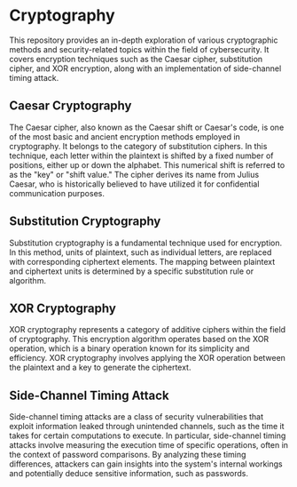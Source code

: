 # Cryptography
This repository provides an in-depth exploration of various cryptographic methods and security-related topics within the field of cybersecurity. It covers encryption techniques such as the Caesar cipher, substitution cipher, and XOR encryption, along with an implementation of side-channel timing attack.

## Caesar Cryptography
The Caesar cipher, also known as the Caesar shift or Caesar's code, is one of the most basic and ancient encryption methods employed in cryptography. It belongs to the category of substitution ciphers. In this technique, each letter within the plaintext is shifted by a fixed number of positions, either up or down the alphabet. This numerical shift is referred to as the "key" or "shift value." The cipher derives its name from Julius Caesar, who is historically believed to have utilized it for confidential communication purposes.

## Substitution Cryptography
Substitution cryptography is a fundamental technique used for encryption. In this method, units of plaintext, such as individual letters, are replaced with corresponding ciphertext elements. The mapping between plaintext and ciphertext units is determined by a specific substitution rule or algorithm.

## XOR Cryptography
XOR cryptography represents a category of additive ciphers within the field of cryptography. This encryption algorithm operates based on the XOR operation, which is a binary operation known for its simplicity and efficiency. XOR cryptography involves applying the XOR operation between the plaintext and a key to generate the ciphertext.

## Side-Channel Timing Attack
Side-channel timing attacks are a class of security vulnerabilities that exploit information leaked through unintended channels, such as the time it takes for certain computations to execute. In particular, side-channel timing attacks involve measuring the execution time of specific operations, often in the context of password comparisons. By analyzing these timing differences, attackers can gain insights into the system's internal workings and potentially deduce sensitive information, such as passwords.
